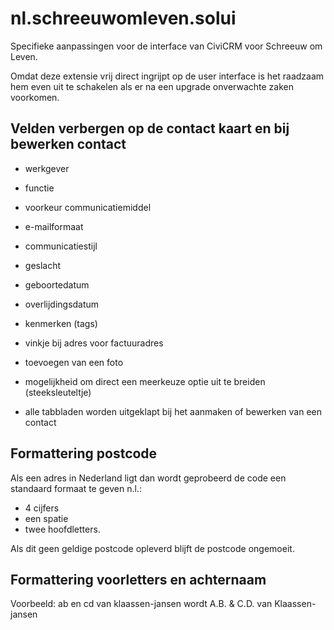 # nl.schreeuwomleven.solui

Specifieke aanpassingen voor de interface van CiviCRM voor Schreeuw om Leven. 

Omdat deze extensie vrij direct ingrijpt op de user interface is het raadzaam hem even uit te schakelen
als er na een upgrade onverwachte zaken voorkomen.

## Velden verbergen op de contact kaart en bij bewerken contact

- werkgever
- functie
- voorkeur communicatiemiddel
- e-mailformaat
- communicatiestijl
- geslacht
- geboortedatum
- overlijdingsdatum
- kenmerken (tags)
- vinkje bij adres voor factuuradres
- toevoegen van een foto
- mogelijkheid om direct een meerkeuze optie uit te breiden (steeksleuteltje)

- alle tabbladen worden uitgeklapt bij het aanmaken of bewerken van een contact

## Formattering postcode

Als een adres in Nederland ligt dan wordt geprobeerd de code een standaard formaat te geven n.l.:
* 4 cijfers
* een spatie
* twee hoofdletters.

Als dit geen geldige postcode opleverd blijft de postcode ongemoeit.

## Formattering voorletters en achternaam

Voorbeeld:
ab en cd van klaassen-jansen wordt A.B. & C.D. van Klaassen-jansen
